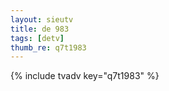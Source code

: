 ```yaml
--- 
layout: sieutv
title: de 983
tags: [detv]
thumb_re: q7t1983
---
```

{% include tvadv key="q7t1983" %} 
